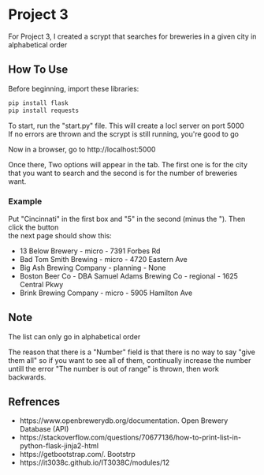 # Project 3 

For Project 3, I created a scrypt that searches for breweries in a given city in alphabetical order

<h2>
  How To Use
</h2> 
<p>  
  Before beginning, import these libraries: 

```python
pip install flask
pip install requests
```

 To start, run the "start.py" file. This will create a locl server on port 5000<br>
 If no errors are thrown and the scrypt is still running, you're good to go <br>
  
 Now in a browser, go to http://localhost:5000<br>
  
 Once there, Two options will appear in the tab. The first one is for the city that you want to search and the second is for the number of breweries want.<br>
</p>  
<h3> 
  Example
</h3> 
<p>
  Put "Cincinnati" in the first box and "5" in the second (minus the "). Then click the button<br>
  the next page should show this:
</p>
<ul>
  <li>13 Below Brewery - micro - 7391 Forbes Rd</li>
  <li>Bad Tom Smith Brewing - micro - 4720 Eastern Ave</li>
  <li>Big Ash Brewing Company - planning - None</li>
  <li>Boston Beer Co - DBA Samuel Adams Brewing Co - regional - 1625 Central Pkwy</li>
  <li>Brink Brewing Company - micro - 5905 Hamilton Ave </li>
</ul>

<h2>
  Note
</h2>
</p>
  The list can only go in alphabetical order<br>
  
  The reason that there is a "Number" field is that there is no way to say "give them all" so if you want to see all of them, continually increase the number untill the error "The number is out of range" is thrown, then work backwards. 
</p>

<h2>
  Refrences
</h2>
<ul>
  <li>https://www.openbrewerydb.org/documentation. Open Brewery Database (API)</li>
  <li>https://stackoverflow.com/questions/70677136/how-to-print-list-in-python-flask-jinja2-html</li>
  <li>https://getbootstrap.com/. Bootstrp</li>
  <li>https://it3038c.github.io/IT3038C/modules/12</li>
</ul>

